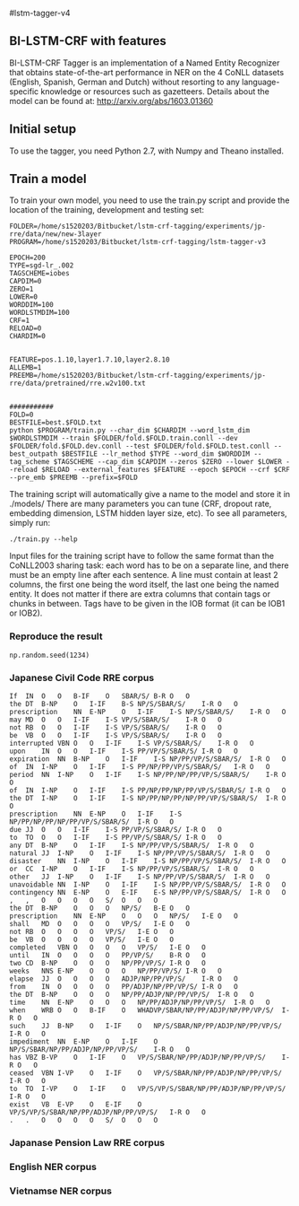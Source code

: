 #lstm-tagger-v4

## BI-LSTM-CRF with features

BI-LSTM-CRF Tagger is an implementation of a Named Entity Recognizer that obtains state-of-the-art performance in NER on the 4 CoNLL datasets (English, Spanish, German and Dutch) without resorting to any language-specific knowledge or resources such as gazetteers. Details about the model can be found at: http://arxiv.org/abs/1603.01360



## Initial setup

To use the tagger, you need Python 2.7, with Numpy and Theano installed.


## Train a model

To train your own model, you need to use the train.py script and provide the location of the training, development and testing set:

```
FOLDER=/home/s1520203/Bitbucket/lstm-crf-tagging/experiments/jp-rre/data/new/new-3layer
PROGRAM=/home/s1520203/Bitbucket/lstm-crf-tagging/lstm-tagger-v3

EPOCH=200
TYPE=sgd-lr_.002
TAGSCHEME=iobes
CAPDIM=0
ZERO=1
LOWER=0
WORDDIM=100
WORDLSTMDIM=100
CRF=1
RELOAD=0
CHARDIM=0


FEATURE=pos.1.10,layer1.7.10,layer2.8.10
ALLEMB=1
PREEMB=/home/s1520203/Bitbucket/lstm-crf-tagging/experiments/jp-rre/data/pretrained/rre.w2v100.txt


###########
FOLD=0
BESTFILE=best.$FOLD.txt
python $PROGRAM/train.py --char_dim $CHARDIM --word_lstm_dim $WORDLSTMDIM --train $FOLDER/fold.$FOLD.train.conll --dev $FOLDER/fold.$FOLD.dev.conll --test $FOLDER/fold.$FOLD.test.conll --best_outpath $BESTFILE --lr_method $TYPE --word_dim $WORDDIM --tag_scheme $TAGSCHEME --cap_dim $CAPDIM --zeros $ZERO --lower $LOWER --reload $RELOAD --external_features $FEATURE --epoch $EPOCH --crf $CRF --pre_emb $PREEMB --prefix=$FOLD

```

The training script will automatically give a name to the model and store it in ./models/
There are many parameters you can tune (CRF, dropout rate, embedding dimension, LSTM hidden layer size, etc). To see all parameters, simply run:

```
./train.py --help
```

Input files for the training script have to follow the same format than the CoNLL2003 sharing task: each word has to be on a separate line, and there must be an empty line after each sentence. A line must contain at least 2 columns, the first one being the word itself, the last one being the named entity. It does not matter if there are extra columns that contain tags or chunks in between. Tags have to be given in the IOB format (it can be IOB1 or IOB2).

### Reproduce the result
```
np.random.seed(1234)
```
### Japanese Civil Code RRE corpus

```
If	IN	O	O	B-IF	O	SBAR/S/	B-R	O	O
the	DT	B-NP	O	I-IF	B-S	NP/S/SBAR/S/	I-R	O	O
prescription	NN	E-NP	O	I-IF	I-S	NP/S/SBAR/S/	I-R	O	O
may	MD	O	O	I-IF	I-S	VP/S/SBAR/S/	I-R	O	O
not	RB	O	O	I-IF	I-S	VP/S/SBAR/S/	I-R	O	O
be	VB	O	O	I-IF	I-S	VP/S/SBAR/S/	I-R	O	O
interrupted	VBN	O	O	I-IF	I-S	VP/S/SBAR/S/	I-R	O	O
upon	IN	O	O	I-IF	I-S	PP/VP/S/SBAR/S/	I-R	O	O
expiration	NN	B-NP	O	I-IF	I-S	NP/PP/VP/S/SBAR/S/	I-R	O	O
of	IN	I-NP	O	I-IF	I-S	PP/NP/PP/VP/S/SBAR/S/	I-R	O	O
period	NN	I-NP	O	I-IF	I-S	NP/PP/NP/PP/VP/S/SBAR/S/	I-R	O	O
of	IN	I-NP	O	I-IF	I-S	PP/NP/PP/NP/PP/VP/S/SBAR/S/	I-R	O	O
the	DT	I-NP	O	I-IF	I-S	NP/PP/NP/PP/NP/PP/VP/S/SBAR/S/	I-R	O	O
prescription	NN	E-NP	O	I-IF	I-S	NP/PP/NP/PP/NP/PP/VP/S/SBAR/S/	I-R	O	O
due	JJ	O	O	I-IF	I-S	PP/VP/S/SBAR/S/	I-R	O	O
to	TO	O	O	I-IF	I-S	PP/VP/S/SBAR/S/	I-R	O	O
any	DT	B-NP	O	I-IF	I-S	NP/PP/VP/S/SBAR/S/	I-R	O	O
natural	JJ	I-NP	O	I-IF	I-S	NP/PP/VP/S/SBAR/S/	I-R	O	O
disaster	NN	I-NP	O	I-IF	I-S	NP/PP/VP/S/SBAR/S/	I-R	O	O
or	CC	I-NP	O	I-IF	I-S	NP/PP/VP/S/SBAR/S/	I-R	O	O
other	JJ	I-NP	O	I-IF	I-S	NP/PP/VP/S/SBAR/S/	I-R	O	O
unavoidable	NN	I-NP	O	I-IF	I-S	NP/PP/VP/S/SBAR/S/	I-R	O	O
contingency	NN	E-NP	O	E-IF	E-S	NP/PP/VP/S/SBAR/S/	I-R	O	O
,	,	O	O	O	O	S/	O	O	O
the	DT	B-NP	O	O	O	NP/S/	B-E	O	O
prescription	NN	E-NP	O	O	O	NP/S/	I-E	O	O
shall	MD	O	O	O	O	VP/S/	I-E	O	O
not	RB	O	O	O	O	VP/S/	I-E	O	O
be	VB	O	O	O	O	VP/S/	I-E	O	O
completed	VBN	O	O	O	O	VP/S/	I-E	O	O
until	IN	O	O	O	O	PP/VP/S/	B-R	O	O
two	CD	B-NP	O	O	O	NP/PP/VP/S/	I-R	O	O
weeks	NNS	E-NP	O	O	O	NP/PP/VP/S/	I-R	O	O
elapse	JJ	O	O	O	O	ADJP/NP/PP/VP/S/	I-R	O	O
from	IN	O	O	O	O	PP/ADJP/NP/PP/VP/S/	I-R	O	O
the	DT	B-NP	O	O	O	NP/PP/ADJP/NP/PP/VP/S/	I-R	O	O
time	NN	E-NP	O	O	O	NP/PP/ADJP/NP/PP/VP/S/	I-R	O	O
when	WRB	O	O	B-IF	O	WHADVP/SBAR/NP/PP/ADJP/NP/PP/VP/S/	I-R	O	O
such	JJ	B-NP	O	I-IF	O	NP/S/SBAR/NP/PP/ADJP/NP/PP/VP/S/	I-R	O	O
impediment	NN	E-NP	O	I-IF	O	NP/S/SBAR/NP/PP/ADJP/NP/PP/VP/S/	I-R	O	O
has	VBZ	B-VP	O	I-IF	O	VP/S/SBAR/NP/PP/ADJP/NP/PP/VP/S/	I-R	O	O
ceased	VBN	I-VP	O	I-IF	O	VP/S/SBAR/NP/PP/ADJP/NP/PP/VP/S/	I-R	O	O
to	TO	I-VP	O	I-IF	O	VP/S/VP/S/SBAR/NP/PP/ADJP/NP/PP/VP/S/	I-R	O	O
exist	VB	E-VP	O	E-IF	O	VP/S/VP/S/SBAR/NP/PP/ADJP/NP/PP/VP/S/	I-R	O	O
.	.	O	O	O	O	S/	O	O	O
```
### Japanase Pension Law RRE corpus 


### English NER corpus 


### Vietnamse NER corpus

